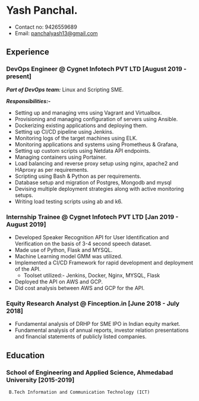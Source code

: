 # Yash Panchal.
  * Contact no: 9426559689   
  * Email: panchalyash13@gmail.com

## Experience

### DevOps Engineer @ Cygnet Infotech PVT LTD [August 2019 - present]
***Part of DevOps team:*** Linux and Scripting SME.

***Responsibilities:-***
* Setting up and managing vms using Vagrant and Virtualbox.
* Provisioning and managing configuration of servers using Ansible.
* Dockerizing existing applications and deploying them.
* Setting up CI/CD pipeline using Jenkins.
* Monitoring logs of the target machines using ELK.
* Monitoring applications and systems using Prometheus & Grafana,
* Setting up custom scripts using Netdata API endpoints.
* Managing containers using Portainer.
* Load balancing and reverse proxy setup using nginx, apache2 and HAproxy as per requirements.
* Scripting using Bash & Python as per requirements.
* Database setup and migration of Postgres, Mongodb and mysql
* Devising multiple deployment strategies along with active monitoring setups.
* Writing load testing scripts using ab and k6. 
 
### Internship Trainee @ Cygnet Infotech PVT LTD [Jan 2019 - August 2019]
 * Developed Speaker Recognition API for User Identification and Verification on the basis of 3-4 second speech dataset.
 * Made use of Python, Flask and MYSQL.
 * Machine Learning model GMM was utilized.
 * Implemented a CI/CD Framework for rapid development and deployment of the API. 
   * Toolset utilized:- Jenkins, Docker, Nginx, MYSQL, Flask
 * Deployed the API on AWS and GCP.
 * Did cost analysis between AWS and GCP for the API.
 

### Equity Research Analyst @ Finception.in [June 2018 - July 2018]
 * Fundamental analysis of DRHP for SME IPO in Indian equity market.
 * Fundamental analysis of annual reports, investor relation presentations and financial statements of publicly listed companies.

## Education

### School of Engineering and Applied Science, Ahmedabad University [2015-2019]
     B.Tech Information and Communication Technology (ICT)  

